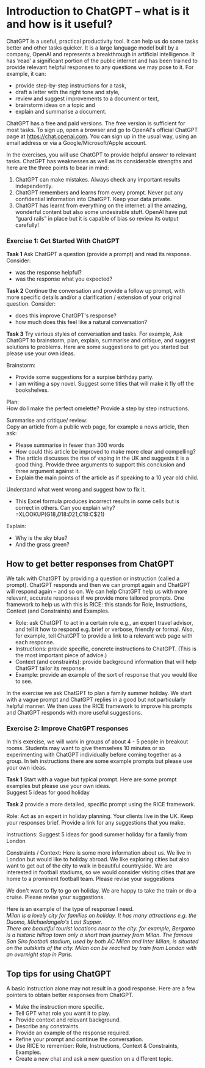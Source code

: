 # Introduction to ChatGPT – what is it and how is it useful?

ChatGPT is a useful, practical productivity tool. It can help us do some tasks better and other tasks quicker.  It is a large language model built by a company, OpenAI and represents a breakthrough in artificial intelligence. It has ‘read’ a significant portion of the public internet and has been trained to provide relevant helpful responses to any questions we may pose to it.  For example, it can:
* provide step-by-step instructions for a task,
* draft a letter with the right tone and style,
* review and suggest improvements to a document or text,
* brainstorm ideas on a topic and
* explain and summarise a document.

ChatGPT has a free and paid versions.  The free version is sufficient for most tasks. To sign up, open a browser and go to OpenAI's official ChatGPT page at  https://chat.openai.com. You can sign up in the usual way, using an email address or via a Google/Microsoft/Apple account.

In the exercises, you will use ChatGPT to provide helpful answer to relevant tasks.
ChatGPT has weaknesses as well as its considerable strengths and here are the three points to bear in mind:
1. ChatGPT can make mistakes. Always check any important results independently.
2. ChatGPT remembers and learns from every prompt. Never put any confidential information into ChatGPT. Keep your data private.
3. ChatGPT has learnt from everything on the internet: all the amazing, wonderful content but also some undesirable stuff. OpenAI have put “guard rails” in place but it is capable of bias so review its output carefully!

### Exercise 1: Get Started With ChatGPT

**Task 1**
Ask ChatGPT a question (provide a prompt) and read its response.  Consider:
* was the response helpful?  
* was the response what you expected?

**Task 2**
Continue the conversation and provide a follow up prompt, with more specific details and/or  a clarification / extension of your original question.  Consider:
* does this improve ChatGPT's response?
* how much does this feel like a natural conversation?

**Task 3**  Try various styles of conversation and tasks.  For example, Ask ChatGPT to brainstorm, plan, explain, summarise and critique, and suggest solutions to problems. Here are some suggestions to get you started but please use your own ideas.

Brainstorm: 
* Provide some suggestions for a surpise birthday party.  
* I am writing a spy novel. Suggest some titles that will make it fly off the bookshelves. 

Plan:  
How do I make the perfect omelette?  Provide a step by step instructions.

Summarise and critique/ review:   
Copy an article from a public web page, for example a news article, then ask:  
* Please summarise in fewer than 300 words
* How could this article be improved to make more clear and compelling?
* The article discusses the rise of vaping in the UK and suggests it is a good thing.  Provide three arguments to support this conclusion and three argument against it.
* Explain the main points of the article as if speaking to a 10 year old child.

Understand what went wrong and suggest how to fix it.  
* This Excel formula produces incorrect results in some cells but is correct in others.  Can you explain why?  
=XLOOKUP(G18,$D$18:$D$21,$C18:$C$21)  

Explain:  
* Why is the sky blue?  
* And the grass green?


## How to get better responses from ChatGPT

We talk with ChatGPT by providing a question or instruction (called a prompt). ChatGPT responds and then we can prompt again and ChatGPT will respond again – and so on.  We can help ChatGPT help us with more relevant, accurate responses if we provide more tailored prompts. One framework to help us with this is RICE: this stands for Role, Instructions, Context (and Constraints) and Examples. 
* Role: ask ChatGPT to act in a certain role e.g., an expert travel advisor, and tell it how to respond e.g. brief or verbose, friendly or formal. Also, for example, tell ChatGPT to provide a link to a relevant web page with each response.
* Instructions: provide specific, concrete instructions to ChatGPT. (This is the most important piece of advice.)
* Context (and constraints): provide background information that will help ChatGPT tailor its response.
* Example: provide an example of the sort of response that you would like to see. 

In the exercise we ask ChatGPT to plan a family summer holiday.  We start with a vague prompt and ChatGPT replies in a good but not particularly helpful manner. We then uses the RICE framework to improve his prompts and ChatGPT responds with more useful suggestions.


### Exercise 2: Improve ChatGPT responses

In this exercise, we will work in groups of about 4 - 5 people in breakout rooms.   Students may want to give themselves 10 minutes or so experimenting with ChatGPT individually before coming together as a group.  In teh instructions there are some example prompts but please use your own ideas. 

**Task 1** Start with a vague but typical prompt. Here are some prompt examples but please use your own ideas.  
Suggest 5 ideas for good holiday

**Task  2** provide a more detailed, specific prompt using the RICE framework.

Role: Act as an expert in holiday planning.  Your clients live in the UK.  Keep your responses brief. Provide a link for any suggestions that you make.

Instructions: Suggest 5 ideas for good summer holiday for a family from London

Constraints / Context:  Here is some more information about us. We live in London but would like to holiday abroad. We like exploring cities but also want to get out of the city to walk in beautiful countryside. We are interested in football stadiums, so we would consider visiting cities that are home to a prominent football team. Please revise your suggestions

We don't want to fly to go on holiday.  We are happy to take the train or do a cruise.   Please revise your suggestions.

Here is an example of the type of response I need.  
*Milan is a lovely city for families on holiday.  It has many attractions e.g. the Duomo, Michaelangelo's Last Supper.  
There are beautiful tourist locations near to the city. for example, Bergamo is a historic hilltop town only a short train journey from Milan.  The famous San Siro football stadium, used by both AC Milan and Inter Milan, is situated on the outskirts of the city.
Milan can be reached by train from London with an overnight stop in Paris.*  

## Top tips for using ChatGPT

A basic instruction alone may not result in a good response.  Here are a few pointers to obtain better responses from ChatGPT.

* Make the instruction more specific.
* Tell GPT what role you want it to play.
* Provide context and relevant background.
* Describe any constraints.
* Provide an example of the response required.
* Refine your prompt and continue the conversation.
* Use RICE to remember: Role, Instructions, Context & Constraints, Examples.
* Create a new chat and ask a new question on a different topic.